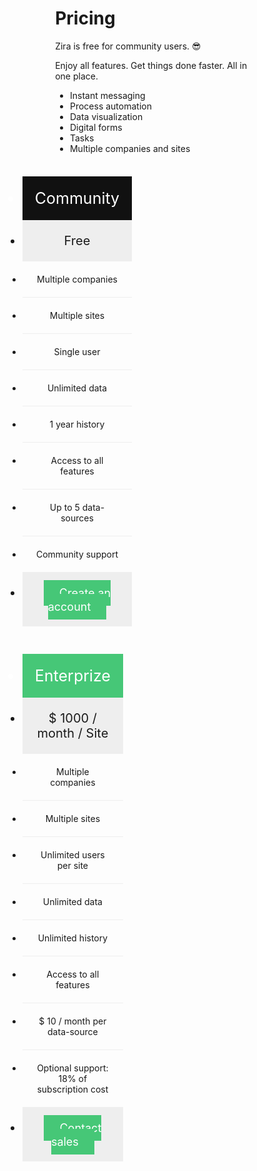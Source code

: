 <html>

<head>
  <meta name="viewport" content="width=device-width, initial-scale=1.0">
  <style>
    .columns {
      width: 33.3%;
      padding: 8px;
    }

    .price {
      list-style-type: none;
      border: 1px solid #eee;
      margin: 0;
      padding: 0;
      -webkit-transition: 0.3s;
      transition: 0.3s;
    }

    .price:hover {
      box-shadow: 0 8px 12px 0 rgba(0, 0, 0, 0.2)
    }

    .price .header {
      background-color: #111;
      color: white;
      font-size: 25px;
    }

    .price li {
      border-bottom: 1px solid #eee;
      padding: 20px;
      text-align: center;
    }

    .price .grey {
      background-color: #eee;
      font-size: 20px;
    }

    .button {
      background-color: #46c777;
      border: none;
      color: white !important;
      padding: 10px 25px;
      text-align: center;
      text-decoration: none;
      font-size: 18px;
    }

    .text {
      width: 66.6%;
      margin: 0 auto;
    }

    @media only screen and (max-width: 600px) {
      .columns {
        width: 100%;
      }
    }
  </style>
</head>

<body>
  <div class="text">
    <h1>Pricing</h1>
    <p>
      Zira is free for community users. 😎
    </p>
    <p>Enjoy all features. Get things done faster. All in one place.</p>
    <ul>
      <li>Instant messaging</li>
      <li>Process automation</li>
      <li>Data visualization</li>
      <li>Digital forms</li>
      <li>Tasks</li>
      <li>Multiple companies and sites</li>
    </ul>
  </div>
  <div class="uk-flex uk-flex-center uk-flex-wrap">
    <div class="columns">
      <ul class="price">
        <li class="header">Community</li>
        <li class="grey">Free</li>
        <li>Multiple companies</li>
        <li>Multiple sites</li>
        <li>Single user</li>
        <li>Unlimited data</li>
        <li>1 year history</li>
        <li>Access to all features</li>
        <li>Up to 5 data-sources</li>
        <li>Community support</li>
        <li class="grey"><a href="https://my.zira.us/create-account" class="button">Create an account</a></li>
      </ul>
    </div>
    <div class="columns">
      <ul class="price">
        <li class="header" style="background-color:#46c777">Enterprize</li>
        <li class="grey">$ 1000 / month / Site</li>
        <li>Multiple companies</li>
        <li>Multiple sites</li>
        <li>Unlimited users per site</li>
        <li>Unlimited data</li>
        <li>Unlimited history</li>
        <li>Access to all features</li>
        <li>$ 10 / month per data-source</li>
        <li>Optional support: 18% of subscription cost</li>
        <li class="grey"><a href="/contact" class="button">Contact sales</a></li>
      </ul>
    </div>
  </div>
</body>

</html>